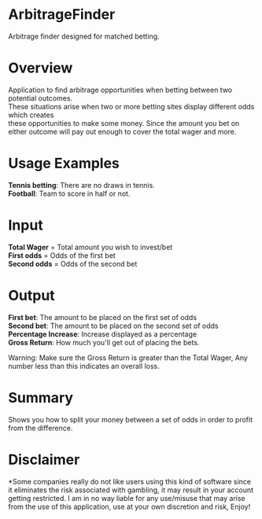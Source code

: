 # ArbitrageFinder
Arbitrage finder designed for matched betting. 

Overview
=========
Application to find arbitrage opportunities when betting between two potential outcomes. \
These situations arise when two or more betting sites display different odds which creates \
these opportunities to make some money. Since the amount you bet on either outcome will pay out enough to cover the total wager and more. 

Usage Examples
=============
**Tennis betting**: There are no draws in tennis. \
**Football**: Team to score in half or not. 

Input
======
**Total Wager** = Total amount you wish to invest/bet\
**First odds** = Odds of the first bet \
**Second odds** = Odds of the second bet 

Output
======
**First bet**: The amount to be placed on the first set of odds \
**Second bet**: The amount to be placed on the second set of odds \
**Percentage Increase**: Increase displayed as a percentage \
**Gross Return**: How much you'll get out of placing the bets. 

Warning: Make sure the Gross Return is greater than the Total Wager, Any number less than this indicates an overall loss.

Summary
=======
Shows you how to split your money between a set of odds in order to profit from the difference. 

Disclaimer
==========
*Some companies really do not like users using this kind of software since it eliminates the risk associated with gambling, it may result in your account getting restricted. 
I am in no way liable for any use/misuse that may arise from the use of this application, use at your own discretion and risk, Enjoy!
